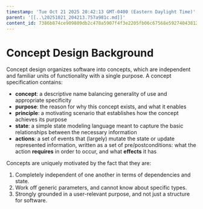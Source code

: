 ```yaml
---
timestamp: 'Tue Oct 21 2025 20:42:13 GMT-0400 (Eastern Daylight Time)'
parent: '[[..\20251021_204213.757a981c.md]]'
content_id: 7386b874ce909809db2c478a5907f4f3e2205fb06c67568e59274043812a68e7
---
```


# Concept Design Background

Concept design organizes software into concepts, which are independent and familiar units of functionality with a single purpose. A concept specification contains:

* **concept**: a descriptive name balancing generality of use and appropriate specificity
* **purpose**: the reason for why this concept exists, and what it enables
* **principle**: a motivating scenario that establishes how the concept achieves its purpose
* **state**: a simple state modeling language meant to capture the basic relationships between the necessary information
* **actions**: a set of events that (largely) mutate the state or update represented information, written as a set of pre/postconditions: what the action **requires** in order to occur, and what **effects** it has

Concepts are uniquely motivated by the fact that they are:

1. Completely independent of one another in terms of dependencies and state.
2. Work off generic parameters, and cannot know about specific types.
3. Strongly grounded in a user-relevant purpose, and not just a structure for software.
